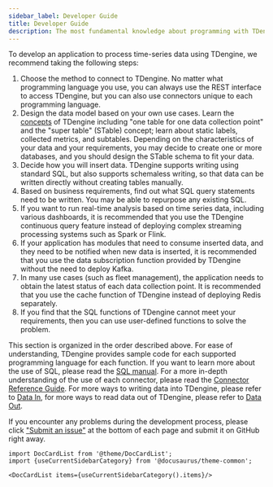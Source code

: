 ```yaml
---
sidebar_label: Developer Guide
title: Developer Guide
description: The most fundamental knowledge about programming with TDengine.
---
```


To develop an application to process time-series data using TDengine, we recommend taking the following steps:

1. Choose the method to connect to TDengine. No matter what programming language you use, you can always use the REST interface to access TDengine, but you can also use connectors unique to each programming language.
2. Design the data model based on your own use cases. Learn the [concepts](/concept/) of TDengine including "one table for one data collection point" and the "super table" (STable) concept; learn about static labels, collected metrics, and subtables. Depending on the characteristics of your data and your requirements, you may decide to create one or more databases, and you should design the STable schema to fit your data.
3. Decide how you will insert data. TDengine supports writing using standard SQL, but also supports schemaless writing, so that data can be written directly without creating tables manually.
4. Based on business requirements, find out what SQL query statements need to be written. You may be able to repurpose any existing SQL.
5. If you want to run real-time analysis based on time series data, including various dashboards, it is recommended that you use the TDengine continuous query feature instead of deploying complex streaming processing systems such as Spark or Flink.
6. If your application has modules that need to consume inserted data, and they need to be notified when new data is inserted, it is recommended that you use the data subscription function provided by TDengine without the need to deploy Kafka.
7. In many use cases (such as fleet management), the application needs to obtain the latest status of each data collection point. It is recommended that you use the cache function of TDengine instead of deploying Redis separately.
8. If you find that the SQL functions of TDengine cannot meet your requirements, then you can use user-defined functions to solve the problem.

This section is organized in the order described above. For ease of understanding, TDengine provides sample code for each supported programming language for each function. If you want to learn more about the use of SQL, please read the [SQL manual](../taos-sql/). For a more in-depth understanding of the use of each connector, please read the [Connector Reference Guide](../connector/). For more ways to writing data into TDengine, please refer to [Data In](../data-in), for more ways to read data out of TDengine, please refer to [Data Out](../data-out).

If you encounter any problems during the development process, please click ["Submit an issue"](https://github.com/taosdata/TDengine/issues/new/choose) at the bottom of each page and submit it on GitHub right away.

```mdx-code-block
import DocCardList from '@theme/DocCardList';
import {useCurrentSidebarCategory} from '@docusaurus/theme-common';

<DocCardList items={useCurrentSidebarCategory().items}/>
```
